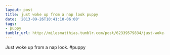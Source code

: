 ```yaml
---
layout: post
title: just woke up from a nap look puppy
date: '2013-09-26T10:41:10-06:00'
tags:
- puppy
tumblr_url: http://milesmatthias.tumblr.com/post/62339579834/just-woke-up-from-a-nap-look-puppy
---
```

Just woke up from a nap look. #puppy
